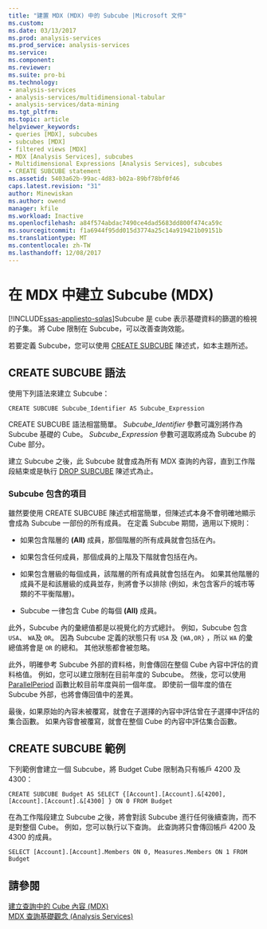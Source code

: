 ```yaml
---
title: "建置 MDX (MDX) 中的 Subcube |Microsoft 文件"
ms.custom: 
ms.date: 03/13/2017
ms.prod: analysis-services
ms.prod_service: analysis-services
ms.service: 
ms.component: 
ms.reviewer: 
ms.suite: pro-bi
ms.technology:
- analysis-services
- analysis-services/multidimensional-tabular
- analysis-services/data-mining
ms.tgt_pltfrm: 
ms.topic: article
helpviewer_keywords:
- queries [MDX], subcubes
- subcubes [MDX]
- filtered views [MDX]
- MDX [Analysis Services], subcubes
- Multidimensional Expressions [Analysis Services], subcubes
- CREATE SUBCUBE statement
ms.assetid: 5403a62b-99ac-4d83-b02a-89bf78bf0f46
caps.latest.revision: "31"
author: Minewiskan
ms.author: owend
manager: kfile
ms.workload: Inactive
ms.openlocfilehash: a84f574abdac7490ce4dad5683dd800f474ca59c
ms.sourcegitcommit: f1a6944f95dd015d3774a25c14a919421b09151b
ms.translationtype: MT
ms.contentlocale: zh-TW
ms.lasthandoff: 12/08/2017
---
```

# <a name="building-subcubes-in-mdx-mdx"></a>在 MDX 中建立 Subcube (MDX)
[!INCLUDE[ssas-appliesto-sqlas](../../../includes/ssas-appliesto-sqlas.md)]Subcube 是 cube 表示基礎資料的篩選的檢視的子集。 將 Cube 限制在 Subcube，可以改善查詢效能。  
  
 若要定義 Subcube，您可以使用 [CREATE SUBCUBE](../../../mdx/mdx-data-definition-create-subcube.md) 陳述式，如本主題所述。  
  
## <a name="create-subcube-syntax"></a>CREATE SUBCUBE 語法  
 使用下列語法來建立 Subcube：  
  
```  
CREATE SUBCUBE Subcube_Identifier AS Subcube_Expression  
```  
  
 CREATE SUBCUBE 語法相當簡單。 *Subcube_Identifier* 參數可識別將作為 Subcube 基礎的 Cube。 *Subcube_Expression* 參數可選取將成為 Subcube 的 Cube 部分。  
  
 建立 Subcube 之後，此 Subcube 就會成為所有 MDX 查詢的內容，直到工作階段結束或是執行 [DROP SUBCUBE](../../../mdx/mdx-data-definition-drop-subcube.md) 陳述式為止。  
  
### <a name="what-a-subcube-contains"></a>Subcube 包含的項目  
 雖然要使用 CREATE SUBCUBE 陳述式相當簡單，但陳述式本身不會明確地顯示會成為 Subcube 一部份的所有成員。 在定義 Subcube 期間，適用以下規則：  
  
-   如果包含階層的 **(All)** 成員，那個階層的所有成員就會包括在內。  
  
-   如果包含任何成員，那個成員的上階及下階就會包括在內。  
  
-   如果包含層級的每個成員，該階層的所有成員就會包括在內。 如果其他階層的成員不是和該層級的成員並存，則將會予以排除 (例如，未包含客戶的城市等類的不平衡階層)。  
  
-   Subcube 一律包含 Cube 的每個 **(All)** 成員。  
  
 此外，Subcube 內的彙總值都是以視覺化的方式總計。 例如，Subcube 包含 `USA`、 `WA`及 `OR`。 因為 Subcube 定義的狀態只有 `USA` 及 `{WA,OR}` ，所以 `WA` 的彙總值將會是 `OR` 的總和。 其他狀態都會被忽略。  
  
 此外，明確參考 Subcube 外部的資料格，則會傳回在整個 Cube 內容中評估的資料格值。 例如，您可以建立限制在目前年度的 Subcube。 然後，您可以使用 [ParallelPeriod](../../../mdx/parallelperiod-mdx.md) 函數比較目前年度與前一個年度。 即使前一個年度的值在 Subcube 外部，也將會傳回值中的差異。  
  
 最後，如果原始的內容未被覆寫，就會在子選擇的內容中評估曾在子選擇中評估的集合函數。 如果內容會被覆寫，就會在整個 Cube 的內容中評估集合函數。  
  
## <a name="create-subcube-example"></a>CREATE SUBCUBE 範例  
 下列範例會建立一個 Subcube，將 Budget Cube 限制為只有帳戶 4200 及 4300：  
  
 `CREATE SUBCUBE Budget AS SELECT {[Account].[Account].&[4200], [Account].[Account].&[4300] } ON 0 FROM Budget`  
  
 在為工作階段建立 Subcube 之後，將會對該 Subcube 進行任何後續查詢，而不是對整個 Cube。 例如，您可以執行以下查詢。 此查詢將只會傳回帳戶 4200 及 4300 的成員。  
  
 `SELECT [Account].[Account].Members ON 0, Measures.Members ON 1 FROM Budget`  
  
## <a name="see-also"></a>請參閱  
 [建立查詢中的 Cube 內容 &#40;MDX&#41;](../../../analysis-services/multidimensional-models/mdx/establishing-cube-context-in-a-query-mdx.md)   
 [MDX 查詢基礎觀念 &#40;Analysis Services&#41;](../../../analysis-services/multidimensional-models/mdx/mdx-query-fundamentals-analysis-services.md)  
  
  
